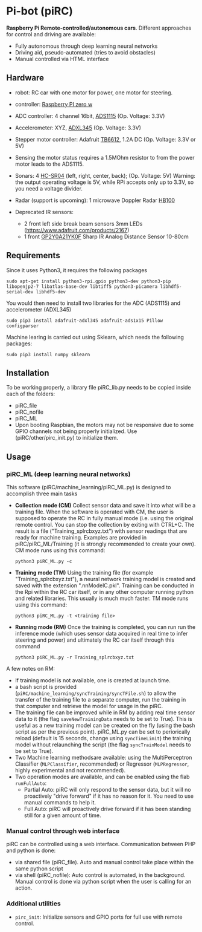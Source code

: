 # Pi-bot (piRC)
**Raspberry Pi Remote-controlled/autonomous cars**. Different approaches for control and driving are available:
- Fully autonomous through deep learning neural networks 
- Driving aid, pseudo-automated (tries to avoid obstacles)
- Manual controlled via HTML interface

## Hardware
- robot: RC car with one motor for power, one motor for steering.
- controller: [Raspberry PI zero w](https://www.raspberrypi.org/products/pi-zero-w/)
- ADC controller: 4 channel 16bit, [ADS1115](http://www.ti.com/lit/ds/symlink/ads1115.pdf) (Op. Voltage: 3.3V)
- Accelerometer: XYZ, [ADXL345](http://www.analog.com/en/products/mems/accelerometers/adxl345.html) (Op. Voltage: 3.3V)
- Stepper motor controller: Adafruit [TB6612](https://learn.adafruit.com/adafruit-tb6612-h-bridge-dc-stepper-motor-driver-breakout/overview), 1.2A DC (Op. Voltage: 3.3V or 5V)
- Sensing the motor status requires a 1.5MOhm resistor to from the power motor leads to the ADS1115. 
- Sonars: 4 [HC-SR04](http://www.micropik.com/PDF/HCSR04.pdf) (left, right, center, back); (Op. Voltage: 5V)
  Warning: the output operating voltage is 5V, while RPi accepts only up to 3.3V, so you need a voltage divider.
- Radar (support is upcoming): 1 microwave Doppler Radar [HB100](https://www.tindie.com/products/limpkin/hb100-doppler-speed-sensor-arduino-compatible/)

- Deprecated IR sensors:
    - 2 front left side break beam sensors 3mm LEDs (https://www.adafruit.com/products/2167)
    - 1 front [GP2Y0A21YK0F](http://www.sharp-world.com/products/device/lineup/data/pdf/datasheet/gp2y0a21yk_e.pdf) Sharp IR Analog Distance Sensor 10-80cm

## Requirements
Since it uses Python3, it requires the following packages

    sudo apt-get install python3-rpi.gpio python3-dev python3-pip libopenjp2-7 libatlas-base-dev libtiff5 python3-picamera libhdf5-serial-dev libhdf5-dev

You would then need to install two libraries for the ADC (ADS1115) and accelerometer (ADXL345)

    sudo pip3 install adafruit-adxl345 adafruit-ads1x15 Pillow configparser

Machine learing is carried out using Sklearn, which needs the following packages:

    sudo pip3 install numpy sklearn

## Installation
To be working properly, a library file piRC_lib.py needs to be copied inside each of the folders:
- piRC_file
- piRC_nofile
- piRC_ML
- Upon booting Raspbian, the motors may not be responsive due to some GPIO channels not being properly initialized. Use (piRC/other/pirc_init.py) to initialize them.

## Usage
### piRC_ML (deep learning neural networks)
This software (piRC/machine_learning/piRC_ML.py) is designed to accomplish three main tasks
- **Collection mode (CM)** Collect sensor data and save it into what will be a training file. When the software is operated with CM, the user is supposed to operate the RC in fully manual mode (i.e. using the original remote control. You can stop the collection by exiting with CTRL+C. The result is a file ("Training_splrcbxyz.txt") with sensor readings that are ready for machine training. Examples are provided in piRC/piRC_ML/Training (it is strongly recommended to create your own). CM mode runs using this command:

    `python3 piRC_ML.py -c`

- **Training mode (TM)** Using the training file (for example "Training_splrcbxyz.txt"), a neural network training model is created and saved with the extension ".nnModelC.pkl". Training can be conducted in the Rpi within the RC car itself, or in any other computer running python and related libraries. This usually is much much faster. TM mode runs using this command:

    `python3 piRC_ML.py -t <training file>`

- **Running mode (RM)** Once the training is completed, you can run run the inference mode (which uses sensor data acquired in real time to infer steering and power) and ultimately the RC car itself through this command

    `python3 piRC_ML.py -r Training_splrcbxyz.txt`

A few notes on RM:
- If training model is not available, one is created at launch time.
- a bash script is provided (`piRC/machine_learning/syncTraining/syncTFile.sh`) to allow the transfer of the training file to a separate computer, run the training in that computer and retrieve the model for usage in the piRC.
- The training file can be improved while in RM by adding real time sensor data to it (the flag `saveNewTrainingData` needs to be set to True). This is useful as a new training model can be created on the fly (using the bash script as per the previous point). piRC_ML.py can be set to periorically reload (default is 15 seconds, change using `syncTimeLimit`) the training model without relaunching the script (the flag `syncTrainModel` needs to be set to True).
- Two Machine learning methodsare available: using the MultiPerceptron Classifier (`MLPClassifier`, recommended) or Regressor (`MLPRegressor`, highly experimental and not recommended). 
- Two operation modes are available, and can be enabled using the flab `runFullAuto`:
    - Partial Auto: piRC will only respond to the sensor data, but it will no proactively "drive forward" if it has no reason for it. You need to use manual commands to help it. 
    - Full Auto: piRC will proactively drive forward if it has been standing still for a given amount of time. 

### Manual control through web interface
piRC can be controlled using a web interface. Communication between PHP and python is done: 
- via shared file (piRC_file). Auto and manual control take place within the same python script
- via shell (piRC_nofile): Auto control is automated, in the background. Manual control is done via python script when the user 
is calling for an action.

### Additional utilities
- `pirc_init`: Initialize sensors and GPIO ports for full use with remote control.


